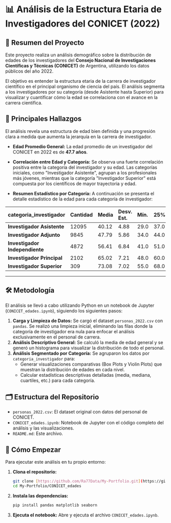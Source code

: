 # 📊 Análisis de la Estructura Etaria de Investigadores del CONICET (2022)

## 📜 Resumen del Proyecto

Este proyecto realiza un análisis demográfico sobre la distribución de edades de los investigadores del **Consejo Nacional de Investigaciones Científicas y Técnicas (CONICET)** de Argentina, utilizando los datos públicos del año 2022.

El objetivo es entender la estructura etaria de la carrera de investigador científico en el principal organismo de ciencia del país. El análisis segmenta a los investigadores por su categoría (desde Asistente hasta Superior) para visualizar y cuantificar cómo la edad se correlaciona con el avance en la carrera científica.

## 🚀 Principales Hallazgos

El análisis revela una estructura de edad bien definida y una progresión clara a medida que aumenta la jerarquía en la carrera de investigador.

* **Edad Promedio General:** La edad promedio de un investigador del CONICET en 2022 es de **47.7 años**.

* **Correlación entre Edad y Categoría:** Se observa una fuerte correlación positiva entre la categoría del investigador y su edad. Las categorías iniciales, como "Investigador Asistente", agrupan a los profesionales más jóvenes, mientras que la categoría "Investigador Superior" está compuesta por los científicos de mayor trayectoria y edad.

* **Resumen Estadístico por Categoría:** A continuación se presenta el detalle estadístico de la edad para cada categoría de investigador:

| categoria_investigador | Cantidad | Media | Desv. Est. | Mín. | 25% | 50% (Mediana) | 75% | Máx. |
| :--- | :--- | :--- | :--- | :--- | :--- | :--- | :--- | :--- |
| **Investigador Asistente** | 12095 | 40.12 | 4.88 | 29.0 | 37.0 | 40.0 | 43.0 | 66.0 |
| **Investigador Adjunto** | 9845 | 47.79 | 5.86 | 34.0 | 44.0 | 47.0 | 51.0 | 78.0 |
| **Investigador Independiente** | 4872 | 56.41 | 6.84 | 41.0 | 51.0 | 56.0 | 61.0 | 88.0 |
| **Investigador Principal** | 2102 | 65.02 | 7.21 | 48.0 | 60.0 | 65.0 | 70.0 | 91.0 |
| **Investigador Superior** | 309 | 73.08 | 7.02 | 55.0 | 68.0 | 73.0 | 78.0 | 91.0 |

---

## 🛠️ Metodología

El análisis se llevó a cabo utilizando Python en un notebook de Jupyter (`CONICET_edades.ipynb`), siguiendo los siguientes pasos:

1.  **Carga y Limpieza de Datos:** Se cargó el dataset `personas_2022.csv` con `pandas`. Se realizó una limpieza inicial, eliminando las filas donde la categoría de investigador era nula para enfocar el análisis exclusivamente en el personal de carrera.
2.  **Análisis Descriptivo General:** Se calculó la media de edad general y se generó un histograma para visualizar la distribución de todo el personal.
3.  **Análisis Segmentado por Categoría:** Se agruparon los datos por `categoria_investigador` para:
    * Generar visualizaciones comparativas (Box Plots y Violin Plots) que muestran la distribución de edades en cada nivel.
    * Calcular estadísticas descriptivas detalladas (media, mediana, cuartiles, etc.) para cada categoría.

## 🗂️ Estructura del Repositorio

* `personas_2022.csv`: El dataset original con datos del personal de CONICET.
* `CONICET_edades.ipynb`: Notebook de Jupyter con el código completo del análisis y las visualizaciones.
* `README.md`: Este archivo.

## 🚀 Cómo Empezar

Para ejecutar este análisis en tu propio entorno:

1.  **Clona el repositorio:**
    ```bash
    git clone [https://github.com/Ra77Data/My-Portfolio.git](https://github.com/Ra77Data/My-Portfolio.git)
    cd My-Portfolio/CONICET_edades
    ```

2.  **Instala las dependencias:**
    ```bash
    pip install pandas matplotlib seaborn
    ```

3.  **Ejecuta el notebook:**
    Abre y ejecuta el archivo `CONICET_edades.ipynb`.
